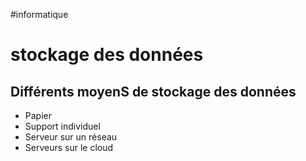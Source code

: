 #informatique 
# stockage des données

## Différents moyenS de stockage des données
 - Papier
 - Support individuel
 - Serveur sur un réseau
 - Serveurs sur le cloud

 

